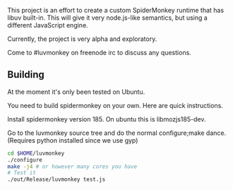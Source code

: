 This project is an effort to create a custom SpiderMonkey runtime that has libuv built-in.  This will give it very node.js-like semantics, but using a different JavaScript engine.

Currently, the project is very alpha and exploratory.  

Come to #luvmonkey on freenode irc to discuss any questions.

## Building

At the moment it's only been tested on Ubuntu.

You need to build spidermonkey on your own.  Here are quick instructions.

Install spidermonkey version 185.  On ubuntu this is libmozjs185-dev.

Go to the luvmonkey source tree and do the normal configure;make dance. (Requires python installed since we use gyp)

```sh
cd $HOME/luvmonkey
./configure
make -j4 # or however many cores you have
# Test it
./out/Release/luvmonkey test.js
```
